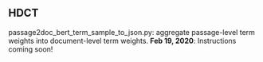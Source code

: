 ## HDCT 

passage2doc_bert_term_sample_to_json.py: aggregate passage-level term weights into document-level term weights.
**Feb 19, 2020**: Instructions coming soon!
